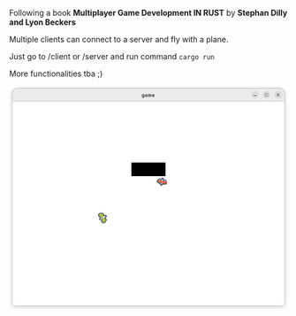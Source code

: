 Following a book <b>Multiplayer Game Development IN RUST</b> by <b>Stephan Dilly and Lyon Beckers</b>

Multiple clients can connect to a server and fly with a plane.

Just go to /client or /server and run command `cargo run`

More functionalities tba ;)


![Alt text](/screen.png?raw=true "screenshot")